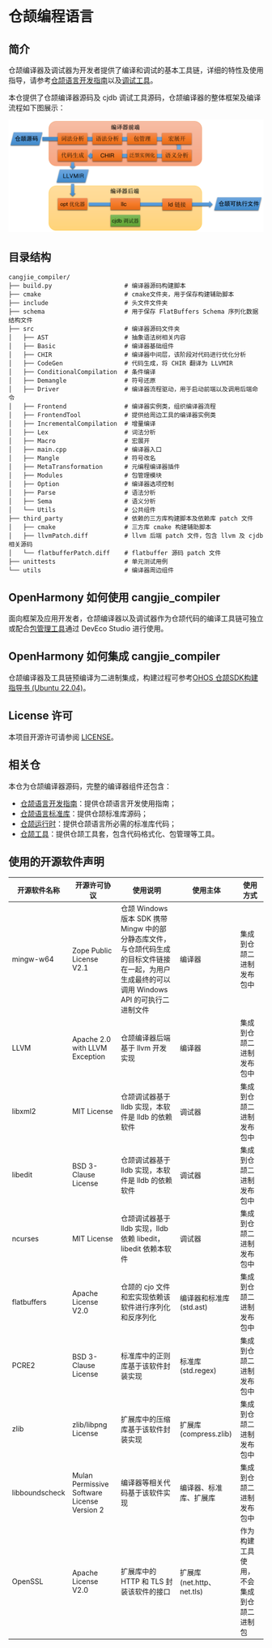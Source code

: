 # 仓颉编程语言

## 简介

仓颉编译器及调试器为开发者提供了编译和调试的基本工具链，详细的特性及使用指导，请参考[仓颉语言开发指南](https://gitcode.com/Cangjie/cangjie_docs/blob/dev/docs/dev-guide/source_zh_cn/first_understanding/basic.md)以及[调试工具](https://gitcode.com/Cangjie/cangjie_docs/blob/dev/docs/tools/source_zh_cn/cmd-tools/cjdb_manual.md)。

本仓提供了仓颉编译器源码及 cjdb 调试工具源码，仓颉编译器的整体框架及编译流程如下图展示：

![架构图](figures/Compiler_Architecture_Diagram_zh.png)

## 目录结构

```text
cangjie_compiler/
├── build.py                    # 编译器源码构建脚本
├── cmake                       # cmake文件夹，用于保存构建辅助脚本
├── include                     # 头文件文件夹
├── schema                      # 用于保存 FlatBuffers Schema 序列化数据结构文件
├── src                         # 编译器源码文件夹
│   ├── AST                     # 抽象语法树相关内容
│   ├── Basic                   # 编译器基础组件
│   ├── CHIR                    # 编译器中间层，该阶段对代码进行优化分析
│   ├── CodeGen                 # 代码生成，将 CHIR 翻译为 LLVMIR
│   ├── ConditionalCompilation  # 条件编译
│   ├── Demangle                # 符号还原
│   ├── Driver                  # 编译器流程驱动，用于启动前端以及调用后端命令
│   ├── Frontend                # 编译器实例类，组织编译器流程
│   ├── FrontendTool            # 提供给周边工具的编译器实例类
│   ├── IncrementalCompilation  # 增量编译
│   ├── Lex                     # 词法分析
│   ├── Macro                   # 宏展开
│   ├── main.cpp                # 编译器入口
│   ├── Mangle                  # 符号改名
│   ├── MetaTransformation      # 元编程编译器插件
│   ├── Modules                 # 包管理模块
│   ├── Option                  # 编译器选项控制
│   ├── Parse                   # 语法分析
│   ├── Sema                    # 语义分析
│   └── Utils                   # 公共组件
├── third_party                 # 依赖的三方库构建脚本及依赖库 patch 文件
│   ├── cmake                   # 三方库 cmake 构建辅助脚本
│   ├── llvmPatch.diff          # llvm 后端 patch 文件，包含 llvm 及 cjdb 相关源码
│   └── flatbufferPatch.diff    # flatbuffer 源码 patch 文件
├── unittests                   # 单元测试用例
└── utils                       # 编译器周边组件
```

## OpenHarmony 如何使用 cangjie_compiler

面向框架及应用开发者，仓颉编译器以及调试器作为仓颉代码的编译工具链可独立或配合[包管理工具](https://gitcode.com/Cangjie/cangjie_docs/blob/dev/docs/tools/source_zh_cn/cmd-tools/cjpm_manual.md)通过 DevEco Studio 进行使用。

## OpenHarmony 如何集成 cangjie_compiler

仓颉编译器及工具链预编译为二进制集成，构建过程可参考[OHOS 仓颉SDK构建指导书 (Ubuntu 22.04)](https://gitcode.com/Cangjie/cangjie_build/blob/dev/docs/linux_ohos_zh.md)。

## License 许可

本项目开源许可请参阅 [LICENSE](LICENSE)。

## 相关仓

本仓为仓颉编译器源码，完整的编译器组件还包含：

- [仓颉语言开发指南](https://gitcode.com/Cangjie/cangjie_docs/tree/main/docs/dev-guide)：提供仓颉语言开发使用指南；
- [仓颉语言标准库](https://gitcode.com/Cangjie/cangjie_runtime/tree/main/std)：提供仓颉标准库源码；
- [仓颉运行时](https://gitcode.com/Cangjie/cangjie_runtime/tree/main/runtime)：提供仓颉语言所必需的标准库代码；
- [仓颉工具](https://gitcode.com/Cangjie/cangjie_tools/tree/main)：提供仓颉工具套，包含代码格式化、包管理等工具。

## 使用的开源软件声明

| 开源软件名称 | 开源许可协议 | 使用说明 | 使用主体 | 使用方式 |
| ---------- | ---------- | ------ | ------- | ------- |
| mingw-w64 | Zope Public License V2.1 | 仓颉 Windows 版本 SDK 携带 Mingw 中的部分静态库文件，与仓颉代码生成的目标文件链接在一起，为用户生成最终的可以调用 Windows API 的可执行二进制文件 | 编译器 | 集成到仓颉二进制发布包中 |
| LLVM | Apache 2.0 with LLVM Exception | 仓颉编译器后端基于 llvm 开发实现 | 编译器 | 集成到仓颉二进制发布包中 |
| libxml2 | MIT License | 仓颉调试器基于 lldb 实现，本软件是 lldb 的依赖软件 | 调试器 | 集成到仓颉二进制发布包中 |
| libedit | BSD 3-Clause License | 仓颉调试器基于 lldb 实现，本软件是 lldb 的依赖软件 | 调试器 | 集成到仓颉二进制发布包中 |
| ncurses | MIT License | 仓颉调试器基于 lldb 实现，lldb 依赖 libedit，libedit 依赖本软件 | 调试器 | 集成到仓颉二进制发布包中 |
| flatbuffers | Apache License V2.0 | 仓颉的 cjo 文件和宏实现依赖该软件进行序列化和反序列化 | 编译器和标准库(std.ast) | 集成到仓颉二进制发布包中 |
| PCRE2 | BSD 3-Clause License | 标准库中的正则库基于该软件封装实现 | 标准库(std.regex) | 集成到仓颉二进制发布包中 | 
| zlib | zlib/libpng License | 扩展库中的压缩库基于该软件封装实现 | 扩展库(compress.zlib) | 集成到仓颉二进制发布包中 |
| libboundscheck | Mulan Permissive Software License Version 2 | 编译器等相关代码基于该软件实现 | 编译器、标准库、扩展库 | 集成到仓颉二进制发布包中 |
| OpenSSL | Apache License V2.0 | 扩展库中的 HTTP 和 TLS 封装该软件的接口 | 扩展库(net.http、net.tls) | 作为构建工具使用，不会集成到仓颉二进制包 |
